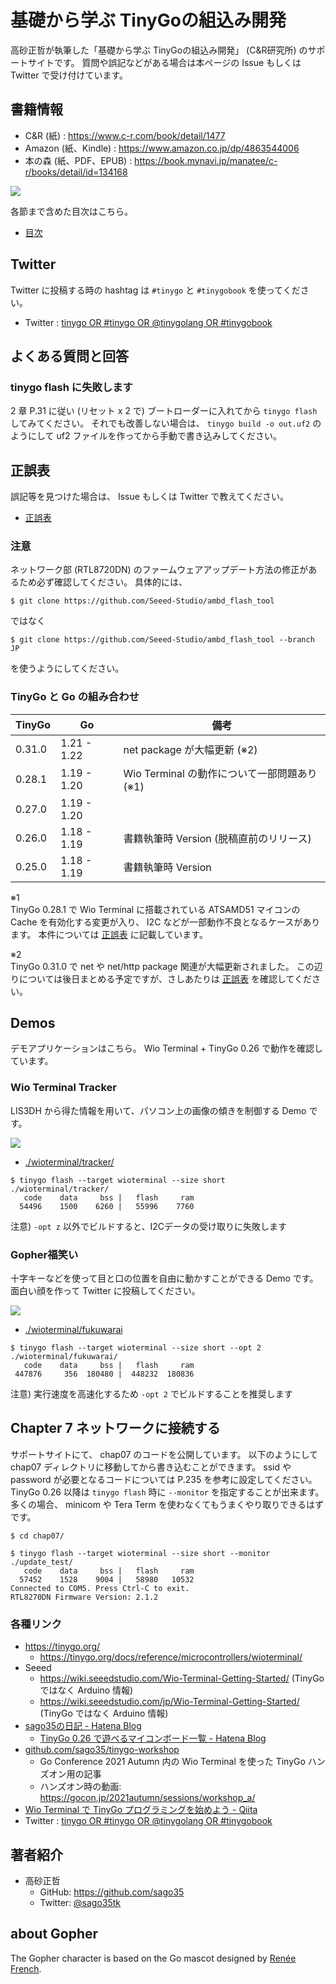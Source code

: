 # 基礎から学ぶ TinyGoの組込み開発

高砂正哲が執筆した「基礎から学ぶ TinyGoの組込み開発」 (C&R研究所) のサポートサイトです。
質問や誤記などがある場合は本ページの Issue もしくは Twitter で受け付けています。

## 書籍情報

* C&R (紙) : https://www.c-r.com/book/detail/1477
* Amazon (紙、Kindle) : https://www.amazon.co.jp/dp/4863544006
* 本の森 (紙、PDF、EPUB) : https://book.mynavi.jp/manatee/c-r/books/detail/id=134168

![](./img/tinygobook.png)

各節まで含めた目次はこちら。

* [目次](./toc.md)

## Twitter

Twitter に投稿する時の hashtag は `#tinygo` と `#tinygobook` を使ってください。

* Twitter : [tinygo OR #tinygo OR @tinygolang OR #tinygobook](https://twitter.com/search?q=tinygo%20OR%20%23tinygo%20OR%20%40tinygolang%20OR%20%23tinygobook&src=typed_query&f=live)

## よくある質問と回答

### tinygo flash に失敗します

2 章 P.31 に従い (リセット x 2 で) ブートローダーに入れてから `tinygo flash` してみてください。
それでも改善しない場合は、 `tinygo build -o out.uf2` のようにして uf2 ファイルを作ってから手動で書き込みしてください。

## 正誤表

誤記等を見つけた場合は、 Issue もしくは Twitter で教えてください。


* [正誤表](./correct.md)

### 注意

ネットワーク部 (RTL8720DN) のファームウェアアップデート方法の修正があるため必ず確認してください。
具体的には、

```
$ git clone https://github.com/Seeed-Studio/ambd_flash_tool
```

ではなく

```
$ git clone https://github.com/Seeed-Studio/ambd_flash_tool --branch JP
```

を使うようにしてください。

### TinyGo と Go の組み合わせ

| TinyGo | Go | 備考 |
| --- | --- | --- |
| 0.31.0 | 1.21 - 1.22 | net package が大幅更新 (※2) |
| 0.28.1 | 1.19 - 1.20 | Wio Terminal の動作について一部問題あり(※1) |
| 0.27.0 | 1.19 - 1.20 | |
| 0.26.0 | 1.18 - 1.19 | 書籍執筆時 Version (脱稿直前のリリース) |
| 0.25.0 | 1.18 - 1.19 | 書籍執筆時 Version |

※1  
TinyGo 0.28.1 で Wio Terminal に搭載されている ATSAMD51 マイコンの Cache を有効化する変更が入り、 I2C などが一部動作不良となるケースがあります。
本件については [正誤表](./correct.md) に記載しています。

※2  
TinyGo 0.31.0 で net や net/http package 関連が大幅更新されました。
この辺りについては後日まとめる予定ですが、さしあたりは [正誤表](./correct.md) を確認してください。


## Demos

デモアプリケーションはこちら。
Wio Terminal + TinyGo 0.26 で動作を確認しています。

### Wio Terminal Tracker

LIS3DH から得た情報を用いて、パソコン上の画像の傾きを制御する Demo です。

![](./img/tracker.png)

* [./wioterminal/tracker/](./wioterminal/tracker/)

```
$ tinygo flash --target wioterminal --size short ./wioterminal/tracker/
   code    data     bss |   flash     ram
  54496    1500    6260 |   55996    7760
```

注意) `-opt z` 以外でビルドすると、I2Cデータの受け取りに失敗します  

### Gopher福笑い

十字キーなどを使って目と口の位置を自由に動かすことができる Demo です。
面白い顔を作って Twitter に投稿してください。

![](./img/fukuwarai.png)

* [./wioterminal/fukuwarai](./wioterminal/fukuwarai/)

```shell
$ tinygo flash --target wioterminal --size short --opt 2 ./wioterminal/fukuwarai/
   code    data     bss |   flash     ram
 447876     356  180480 |  448232  180836
```

注意) 実行速度を高速化するため `-opt 2` でビルドすることを推奨します  

## Chapter 7 ネットワークに接続する

サポートサイトにて、 chap07 のコードを公開しています。
以下のようにして chap07 ディレクトリに移動してから書き込むことができます。
ssid や password が必要となるコードについては P.235 を参考に設定してください。
TinyGo 0.26 以降は `tinygo flash` 時に `--monitor` を指定することが出来ます。
多くの場合、 minicom や Tera Term を使わなくてもうまくやり取りできるはずです。

```
$ cd chap07/

$ tinygo flash --target wioterminal --size short --monitor ./update_test/
   code    data     bss |   flash     ram
  57452    1528    9004 |   58980   10532
Connected to COM5. Press Ctrl-C to exit.
RTL8270DN Firmware Version: 2.1.2
```


### 各種リンク

* https://tinygo.org/
    * https://tinygo.org/docs/reference/microcontrollers/wioterminal/
* Seeed
    * https://wiki.seeedstudio.com/Wio-Terminal-Getting-Started/ (TinyGo ではなく Arduino 情報)
    * https://wiki.seeedstudio.com/jp/Wio-Terminal-Getting-Started/ (TinyGo ではなく Arduino 情報)
* [sago35の日記 - Hatena Blog](https://sago35.hatenablog.com/)
    * [TinyGo 0.26 で遊べるマイコンボード一覧 - Hatena Blog](https://sago35.hatenablog.com/entry/2022/10/05/083000)
* [github.com/sago35/tinygo-workshop](https://github.com/sago35/tinygo-workshop)
    * Go Conference 2021 Autumn 内の Wio Terminal を使った TinyGo ハンズオン用の記事
    * ハンズオン時の動画: https://gocon.jp/2021autumn/sessions/workshop_a/
* [Wio Terminal で TinyGo プログラミングを始めよう - Qiita](https://qiita.com/sago35/items/92b22e8cbbf99d0cd3ef)
* Twitter : [tinygo OR #tinygo OR @tinygolang OR #tinygobook](https://twitter.com/search?q=tinygo%20OR%20%23tinygo%20OR%20%40tinygolang%20OR%20%23tinygobook&src=typed_query&f=live)

## 著者紹介

* 高砂正哲
    * GitHub: https://github.com/sago35
    * Twitter: [@sago35tk](https://twitter.com/sago35tk)

## about Gopher

The Gopher character is based on the Go mascot designed by [Renée French](https://reneefrench.blogspot.com/).
